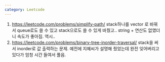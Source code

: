 ```yaml
---
category: Leetcode
---
```


1. <https://leetcode.com/problems/simplify-path/> stack하나를 vector 로 바꿔서 queue로도 쓸 수 있고 stack으로도 쓸 수 있게 바꿨고.. string + 연산도 없앴더니 속도가 좋아짐. 역시..
2. <https://leetcode.com/problems/binary-tree-inorder-traversal/> stack을 써서 inorder로 값 출력하는 문제. 예전에 지혜씨가 설명해 줬었는데 완전 잊어버리고 있다가 엄청 시간 들여서 풀음.
